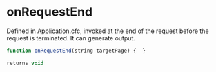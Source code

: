 # onRequestEnd

Defined in Application.cfc, invoked at the end of the request before the request is terminated. It can generate output.

```javascript
function onRequestEnd(string targetPage) {  }
```

```javascript
returns void
```
